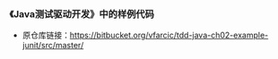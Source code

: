 ### 《Java测试驱动开发》中的样例代码

* 原仓库链接：https://bitbucket.org/vfarcic/tdd-java-ch02-example-junit/src/master/

